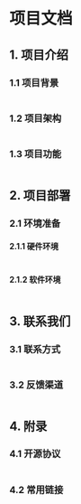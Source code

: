 # 项目文档
## 1. 项目介绍
### 1.1 项目背景
```text

```
### 1.2 项目架构
```text

```
### 1.3 项目功能
```text

```
## 2. 项目部署
### 2.1 环境准备
#### 2.1.1 硬件环境
```text

```
#### 2.1.2 软件环境
```text

```
## 3. 联系我们
### 3.1 联系方式
```text

```
### 3.2 反馈渠道
```text

```
## 4. 附录
### 4.1 开源协议
```text

```
### 4.2 常用链接
```text

```




